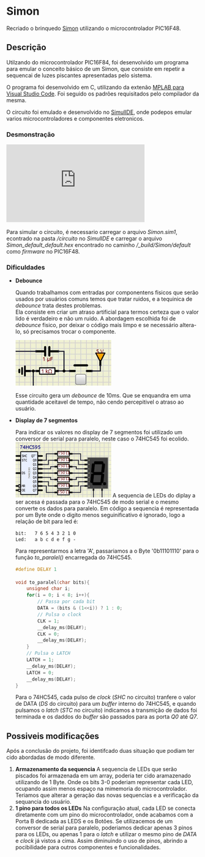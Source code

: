 # Simon
Recriado o brinquedo [Simon](https://en.wikipedia.org/wiki/Simon_(game)) utilizando o microcontrolador PIC16F48.

## Descrição
Utilzando do microcontrolador PIC16F84, foi desenvolvido um programa para emular o conceito básico de um Simon, que consiste em repetir a sequencai de luzes piscantes apresentadas pelo sistema.

O programa foi desenvolvido em C, utilizando da extenão [MPLAB para Visual Studio Code](https://marketplace.visualstudio.com/items?itemName=Microchip.mplab-extension-pack). Foi seguido os padrões requisitados pelo compilador da mesma.

O circuito foi emulado e desenvolvido no [SimulIDE](https://simulide.com/p/), onde podepos emular varios microcontroladores e componentes eletronicos.

### Desmonstração

<iframe width="361" height="203" src="https://www.youtube.com/embed/OvKHHk_A2M8?list=PLTOI4K82_K0vknaSxF7C5uA2y_vROb6yU" title="Demonstração Simon - PIC16F84" frameborder="0" allow="accelerometer; autoplay; clipboard-write; encrypted-media; gyroscope; picture-in-picture; web-share" referrerpolicy="strict-origin-when-cross-origin" allowfullscreen></iframe>

Para simular o circuito, é necessario carregar o arquivo *Simon.sim1*, econtrado na pasta */circuito* no *SimulIDE* e carregar o arquivo *Simon_default_default.hex* encontrado no caminho */_build/Simon/default*  como *firmware* no PIC16F48.

### Dificuldades
- **Debounce**

    Quando trabalhamos com entradas por componentens fisicos que serão usados por usuários comuns temos que tratar ruidos, e a tequinica de *debounce* trata destes problemas.  
    Ela consiste em criar um atraso artificial para termos certeza que o valor lido é verdadeiro e não um ruido. A abordagem escolhida foi de *debounce* fisico, por deixar o código mais limpo e se necessário altera-lo, só precisamos trocar o componente.

    <img src="./imgs/debaunce.jpeg" alt="debaunce" width="250"/>

    Esse circuito gera um *debounce* de 10ms. Que se enquandra em uma quantidade aceitavel de tempo, não cendo percepitivel o atraso ao usuário.

- **Display de 7 segmentos**

    Para indicar os valores no display de 7 segmentos foi utilizado um conversor de serial para paralelo, neste caso o 74HC545 foi ecolido.  
    <img src="./imgs/74hc545.jpeg" alt="74hc545" width="250"/>
    A sequencia de LEDs do diplay a ser acesa é passada para o 74HC545 de modo serial e o mesmo converte os dados para paralelo.
    Em código a sequencia é representada por um Byte onde o digito menos seguinificativo é ignorado, logo a relação de bit para led é:
    ```
    bit:   7 6 5 4 3 2 1 0 
    Led:   a b c d e f g - 
    ```
    Para representarmos a letra 'A', passariamos a o Byte '0b11101110' para o função *to_paralel()* encarregada do 74HC545.

    ```C
    #define DELAY 1

    void to_paralel(char bits){
        unsigned char i;
        for(i = 0; i < 8; i++){
            // Passa por cada bit
            DATA = (bits & (1<<i)) ? 1 : 0;
            // Pulsa o clock
            CLK = 1;
            __delay_ms(DELAY);
            CLK = 0;
            __delay_ms(DELAY);
        }
        // Pulsa o LATCH
        LATCH = 1;
        __delay_ms(DELAY);
        LATCH = 0;
        __delay_ms(DELAY);
    }
    ```
    Para o 74HC545, cada pulso de *clock* (*SHC* no circuito) tranfere o valor de DATA (*DS* do circuito) para um *buffer* interno do 74HC545, e quando pulsamos o *latch* (*STC* no circuito) indicamos a transmição de dados foi terminada e os daddos do *buffer* são passados para as porta *Q0* até *Q7*.

## Possiveis modificações

Após a conclusão do projeto, foi identifcado duas situação que podiam ter cido abordadas de modo diferente.

1. **Armazenamento da sequencia**
    A sequencia de LEDs que serão piscados foi armazenada em um array, poderia ter cido aramazenado utilizando de 1 Byte.
    Onde os bits 3-0 poderiam representar cada LED, ocupando assim menos espaço na mimemoria do microcontrolador.
    Teriamos que alterar a geração das novas sequencias e a verificação da sequancia do usuário.
2. **1 pino para todos os LEDs**
    Na configuração atual, cada LED se conecta diretamente com um pino do microcontrolador, onde acabamos com a Porta B dedicada as LEDS e os Botões.
    Se utilizacemos de um conversor de serial para paralelo, poderiamos dedicar apenas 3 pinos para os LEDs, ou apenas 1 para o *latch* e utilizar o mesmo pino de *DATA* e *clock* já vistos a cima.
    Assim diminuindo o uso de pinos, abrindo a pocibilidade para outros componentes e funcionalidades.